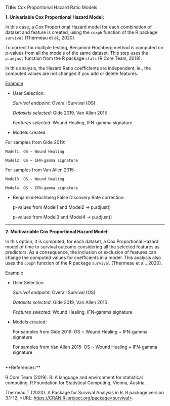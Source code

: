**Title:** Cox Proportional Hazard Ratio Models

**1. Univariable Cox Proportional Hazard Model:** 

In this case, a Cox Proportional Hazard model for each combination of dataset and feature is created, using the `coxph` function of the R package `survival` (Thermeau et al., 2020).

To correct for multiple testing, Benjamini-Hochberg method is computed on p-values from all the models of the same dataset. This step uses the `p.adjust` function from the R package `stats` (R Core Team, 2019).

In this analysis, the Hazard Ratio coefficients are independent, ie., the computed values are not changed if you add or delete features.

<u>Example</u>

* User Selection:

    *Survival endpoint*: Overall Survival (OS)

    *Datasets selected*: Gide 2019, Van Allen 2015

    *Features selected*: Wound Healing, IFN-gamma signature

*  Models created:

  For samples from Gide 2019: 

    Model1. OS ~ Wound Healing 

    Model2. OS ~ IFN-gamma signature

  For samples from Van Allen 2015: 

    Model3. OS ~ Wound Healing 

    Model4. OS ~ IFN-gamma signature


* Benjamini-Hochberg False Discovery Rate correction:

    p-values from Model1 and Model2 -> p.adjust()

    p-values from Model3 and Model4 -> p.adjust()

---

**2. Multivariable Cox Proportional Hazard Model:** 
	
In this option, it is computed, for each dataset, a Cox Proportional Hazard model of time to survival outcome considering all the selected features as predictors. As a consequence, the inclusion or exclusion of features can change the computed values for coefficients in a model. This analysis also uses the `coxph` function of the R package `survival` (Thermeau et al., 2020).

<u>Example</u>

* User Selection:

    *Survival endpoint*: Overall Survival (OS)

    *Datasets selected*: Gide 2019, Van Allen 2015

    *Features selected*: Wound Healing, IFN-gamma signature

* Models created:

    For samples from Gide 2019: OS ~ Wound Healing + IFN-gamma signature
  
    For samples from Van Allen 2015: OS ~ Wound Healing + IFN-gamma signature
	
<br>
**References:**

R Core Team (2019). R: A language and environment for statistical computing. R Foundation for Statistical Computing, Vienna, Austria.

Therneau T (2020). A Package for Survival Analysis in R. R package version 3.1-12, <URL: https://CRAN.R-project.org/package=survival>.
